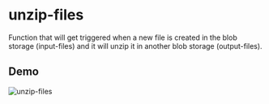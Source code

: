 # unzip-files
Function that will get triggered when a new file is created in the blob storage (input-files) and it will unzip it in another blob storage (output-files).

## Demo
![unzip-files](https://github.com/YousefKJM/az-func-csharp-scenarios/raw/master/demos/unzip-files.gif)